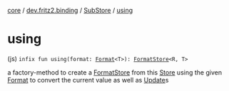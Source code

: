 [core](../../index.md) / [dev.fritz2.binding](../index.md) / [SubStore](index.md) / [using](./using.md)

# using

(js) `infix fun using(format: `[`Format`](../../dev.fritz2.format/-format/index.md)`<T>): `[`FormatStore`](../../dev.fritz2.format/-format-store/index.md)`<R, T>`

a factory-method to create a [FormatStore](../../dev.fritz2.format/-format-store/index.md) from this [Store](../-store/index.md) using the given [Format](../../dev.fritz2.format/-format/index.md#dev.fritz2.format.Format) to convert the current value as well as [Update](../-update.md)s

